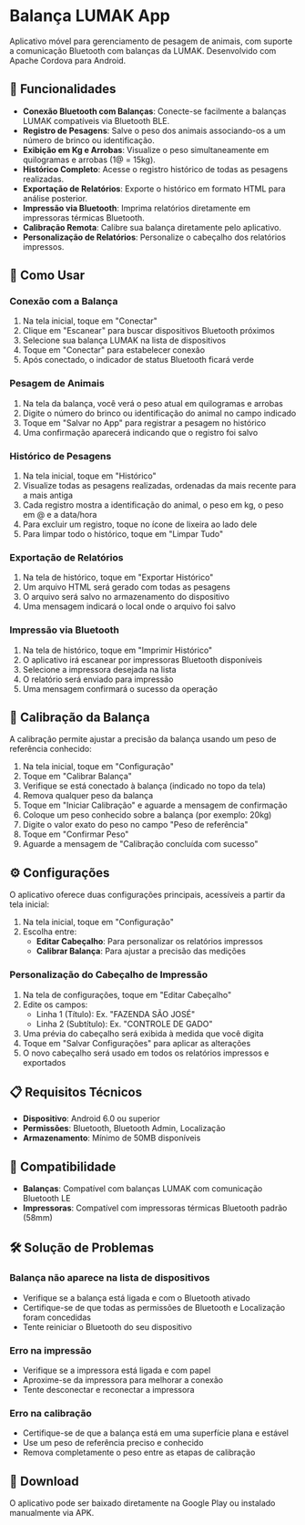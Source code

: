 # Balança LUMAK App

Aplicativo móvel para gerenciamento de pesagem de animais, com suporte a comunicação Bluetooth com balanças da LUMAK. Desenvolvido com Apache Cordova para Android.

## 📱 Funcionalidades

- **Conexão Bluetooth com Balanças**: Conecte-se facilmente a balanças LUMAK compatíveis via Bluetooth BLE.
- **Registro de Pesagens**: Salve o peso dos animais associando-os a um número de brinco ou identificação.
- **Exibição em Kg e Arrobas**: Visualize o peso simultaneamente em quilogramas e arrobas (1@ = 15kg).
- **Histórico Completo**: Acesse o registro histórico de todas as pesagens realizadas.
- **Exportação de Relatórios**: Exporte o histórico em formato HTML para análise posterior.
- **Impressão via Bluetooth**: Imprima relatórios diretamente em impressoras térmicas Bluetooth.
- **Calibração Remota**: Calibre sua balança diretamente pelo aplicativo.
- **Personalização de Relatórios**: Personalize o cabeçalho dos relatórios impressos.

## 🚀 Como Usar

### Conexão com a Balança

1. Na tela inicial, toque em "Conectar"
2. Clique em "Escanear" para buscar dispositivos Bluetooth próximos
3. Selecione sua balança LUMAK na lista de dispositivos
4. Toque em "Conectar" para estabelecer conexão
5. Após conectado, o indicador de status Bluetooth ficará verde

### Pesagem de Animais

1. Na tela da balança, você verá o peso atual em quilogramas e arrobas
2. Digite o número do brinco ou identificação do animal no campo indicado
3. Toque em "Salvar no App" para registrar a pesagem no histórico
4. Uma confirmação aparecerá indicando que o registro foi salvo

### Histórico de Pesagens

1. Na tela inicial, toque em "Histórico"
2. Visualize todas as pesagens realizadas, ordenadas da mais recente para a mais antiga
3. Cada registro mostra a identificação do animal, o peso em kg, o peso em @ e a data/hora
4. Para excluir um registro, toque no ícone de lixeira ao lado dele
5. Para limpar todo o histórico, toque em "Limpar Tudo"

### Exportação de Relatórios

1. Na tela de histórico, toque em "Exportar Histórico"
2. Um arquivo HTML será gerado com todas as pesagens
3. O arquivo será salvo no armazenamento do dispositivo
4. Uma mensagem indicará o local onde o arquivo foi salvo

### Impressão via Bluetooth

1. Na tela de histórico, toque em "Imprimir Histórico"
2. O aplicativo irá escanear por impressoras Bluetooth disponíveis
3. Selecione a impressora desejada na lista
4. O relatório será enviado para impressão
5. Uma mensagem confirmará o sucesso da operação

## 🔧 Calibração da Balança

A calibração permite ajustar a precisão da balança usando um peso de referência conhecido:

1. Na tela inicial, toque em "Configuração"
2. Toque em "Calibrar Balança"
3. Verifique se está conectado à balança (indicado no topo da tela)
4. Remova qualquer peso da balança
5. Toque em "Iniciar Calibração" e aguarde a mensagem de confirmação
6. Coloque um peso conhecido sobre a balança (por exemplo: 20kg)
7. Digite o valor exato do peso no campo "Peso de referência"
8. Toque em "Confirmar Peso"
9. Aguarde a mensagem de "Calibração concluída com sucesso"

## ⚙️ Configurações

O aplicativo oferece duas configurações principais, acessíveis a partir da tela inicial:

1. Na tela inicial, toque em "Configuração"
2. Escolha entre:
   - **Editar Cabeçalho**: Para personalizar os relatórios impressos
   - **Calibrar Balança**: Para ajustar a precisão das medições

### Personalização do Cabeçalho de Impressão

1. Na tela de configurações, toque em "Editar Cabeçalho"
2. Edite os campos:
   - Linha 1 (Título): Ex. "FAZENDA SÃO JOSÉ"
   - Linha 2 (Subtítulo): Ex. "CONTROLE DE GADO"
3. Uma prévia do cabeçalho será exibida à medida que você digita
4. Toque em "Salvar Configurações" para aplicar as alterações
5. O novo cabeçalho será usado em todos os relatórios impressos e exportados

## 📋 Requisitos Técnicos

- **Dispositivo**: Android 6.0 ou superior
- **Permissões**: Bluetooth, Bluetooth Admin, Localização
- **Armazenamento**: Mínimo de 50MB disponíveis

## 🔄 Compatibilidade

- **Balanças**: Compatível com balanças LUMAK com comunicação Bluetooth LE
- **Impressoras**: Compatível com impressoras térmicas Bluetooth padrão (58mm)

## 🛠️ Solução de Problemas

### Balança não aparece na lista de dispositivos
- Verifique se a balança está ligada e com o Bluetooth ativado
- Certifique-se de que todas as permissões de Bluetooth e Localização foram concedidas
- Tente reiniciar o Bluetooth do seu dispositivo

### Erro na impressão
- Verifique se a impressora está ligada e com papel
- Aproxime-se da impressora para melhorar a conexão
- Tente desconectar e reconectar a impressora

### Erro na calibração
- Certifique-se de que a balança está em uma superfície plana e estável
- Use um peso de referência preciso e conhecido
- Remova completamente o peso entre as etapas de calibração

## 📱 Download

O aplicativo pode ser baixado diretamente na Google Play ou instalado manualmente via APK.
